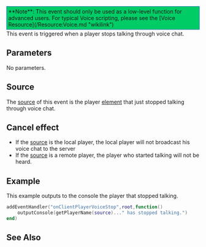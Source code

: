 <div style="border: 1px dotted blue; background: #00CC66;padding:4px;margin-bottom:2px;">
**Note**: This event should only be used as a low-level function for advanced users. For typical Voice scripting, please see the [Voice Resource](/Resource:Voice.md "wikilink")

</div>
This event is triggered when a player stops talking through voice chat.

Parameters
----------

No parameters.

Source
------

The [source](/event_system#Event_source.md "wikilink") of this event is the player [element](/element.md "wikilink") that just stopped talking through voice chat.

Cancel effect
-------------

-   If the [source](/event_system#Event_source.md "wikilink") is the local player, the local player will not broadcast his voice chat to the server
-   If the [source](/event_system#Event_source.md "wikilink") is a remote player, the player who started talking will not be heard.

Example
-------

This example outputs to the console the player that stopped talking.

``` lua
addEventHandler("onClientPlayerVoiceStop",root,function()
    outputConsole(getPlayerName(source)..." has stopped talking.")
end)
```

See Also
--------
